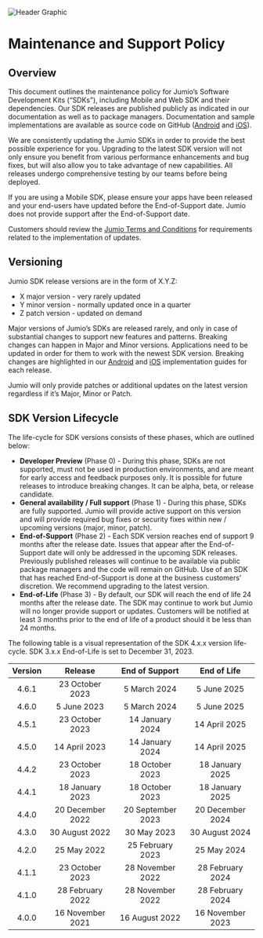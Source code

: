 ![Header Graphic](images/jumio_feature_graphic.jpg)

# Maintenance and Support Policy

## Overview
This document outlines the maintenance policy for Jumio’s Software Development Kits (“SDKs”), including Mobile and Web SDK and their dependencies.
Our SDK releases are published publicly as indicated in our documentation as well as to package managers. Documentation and sample implementations are available as source code on GitHub ([Android](https://github.com/Jumio/mobile-sdk-android) and [iOS](https://github.com/Jumio/mobile-sdk-ios)).

We are consistently updating the Jumio SDKs in order to provide the best possible experience for you. Upgrading to the latest SDK version will not only ensure you benefit from various performance enhancements and bug fixes, but will also allow you to take advantage of new capabilities. All releases undergo comprehensive testing by our teams before being deployed.

If you are using a Mobile SDK, please ensure your apps have been released and your end-users have updated before the End-of-Support date. Jumio does not provide support after the End-of-Support date.

Customers should review the [Jumio Terms and Conditions](https://www.jumio.com/legal-information/privacy-notices/) for requirements related to the implementation of updates.

## Versioning
Jumio SDK release versions are in the form of X.Y.Z:
* X major version - very rarely updated
* Y minor version - normally updated once in a quarter
* Z patch version - updated on demand

Major versions of Jumio’s SDKs are released rarely, and only in case of substantial changes to support new features and patterns. Breaking changes can happen in Major and Minor versions. Applications need to be updated in order for them to work with the newest SDK version. Breaking changes are highlighted in our [Android](https://github.com/Jumio/mobile-sdk-android) and [iOS](https://github.com/Jumio/mobile-sdk-ios) implementation guides for each release.

Jumio will only provide patches or additional updates on the latest version regardless if it’s Major, Minor or Patch.

## SDK Version Lifecycle
The life-cycle for SDK versions consists of these phases, which are outlined below:
* __Developer Preview__ (Phase 0) - During this phase, SDKs are not supported, must not be used in production environments, and are meant for early access and feedback purposes only. It is possible for future releases to introduce breaking changes. It can be alpha, beta, or release candidate.
* __General availability / Full support__ (Phase 1) - During this phase, SDKs are fully supported. Jumio will provide active support on this version and will provide required bug fixes or security fixes within new / upcoming versions (major, minor, patch).
* __End-of-Support__ (Phase 2) - Each SDK version reaches end of support 9 months after the release date. Issues that appear after the End-of-Support date will only be addressed in the upcoming SDK releases. Previously published releases will continue to be available via public package managers and the code will remain on GitHub. Use of an SDK that has reached End-of-Support is done at the business customers’ discretion. We recommend upgrading to the latest version.
* __End-of-Life__ (Phase 3) - By default, our SDK will reach the end of life 24 months after the release date. The SDK may continue to work but Jumio will no longer provide support or updates. Customers will be notified at least 3 months prior to the end of life of a product should it be less than 24 months.

The following table is a visual representation of the SDK 4.x.x version life-cycle. SDK 3.x.x End-of-Life is set to December 31, 2023.

| Version |      Release      |   End of Support  |    End of Life    |
|:-------:|:-----------------:|:-----------------:|:-----------------:|
|  4.6.1  |  23 October 2023  |   5 March 2024    |    5 June 2025    |
|  4.6.0  |    5 June 2023    |   5 March 2024    |    5 June 2025    |
|  4.5.1  |  23 October 2023  |  14 January 2024  |   14 April 2025   |
|  4.5.0  |   14 April 2023   |  14 January 2024  |   14 April 2025   |
|  4.4.2  |  23 October 2023  |  18 October 2023  |  18 January 2025  |
|  4.4.1  |  18 January 2023  |  18 October 2023  |  18 January 2025  |
|  4.4.0  |  20 December 2022 | 20 September 2023 |  20 December 2024 |
|  4.3.0  |   30 August 2022  |    30 May 2023    |   30 August 2024  |
|  4.2.0  |    25 May 2022    | 25 February 2023  |    25 May 2024    |
|  4.1.1  |  23 October 2023  | 28 November 2022  |  28 February 2024 |
|  4.1.0  |  28 February 2022 | 28 November 2022  |  28 February 2024 |
|  4.0.0  |  16 November 2021 |  16 August 2022   |  16 November 2023 |

